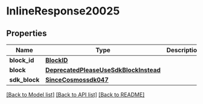 # InlineResponse20025

## Properties
Name | Type | Description | Notes
------------ | ------------- | ------------- | -------------
**block_id** | [**BlockID**](BlockID.md) |  | [optional] 
**block** | [**DeprecatedPleaseUseSdkBlockInstead**](DeprecatedPleaseUseSdkBlockInstead.md) |  | [optional] 
**sdk_block** | [**SinceCosmossdk047**](SinceCosmossdk047.md) |  | [optional] 

[[Back to Model list]](../README.md#documentation-for-models) [[Back to API list]](../README.md#documentation-for-api-endpoints) [[Back to README]](../README.md)


